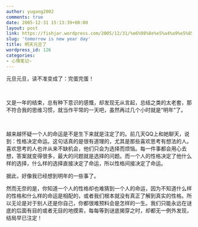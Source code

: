 ```yaml
---
author: yugang2002
comments: true
date: 2005-12-31 15:13:39+00:00
layout: post
link: https://fishjar.wordpress.com/2005/12/31/%e6%98%8e%e5%a4%a9%e5%85%83%e6%97%a6%e4%ba%86/
slug: 'tomorrow is new year day'
title: 明天元旦了
wordpress_id: 126
categories:
- 心情笔记~
---
```


元旦元旦，读不准变成了：完蛋完蛋！




 




又是一年的结束，总有种下意识的感慨，却发现无从言起，总结之类的太老套，那不符合我的思维习惯，就当作平常的一天吧，虽然再过几个小时就是“明年”了。




 




越来越怀疑一个人的命运是不是生下来就是注定了的。前几天QQ上和她聊天，说到：性格决定命运。这句话真的是很有道理的，尤其是那些喜欢思考有想法的人。喜欢思考的人也许从来不缺机会，他们只会为选择而烦恼。每一件事都会用心去想，答案就变得很多，最大的问题就是选择的问题。而一个人的性格决定了他什么样的选择，什么样的选择直接决定了命运，所以性格间接决定了命运。




据此，好像我已经想到明年的一些事了。




然而无奈的是，你知道一个人的性格却也难猜到一个人的命运，因为不知道什么样的性格和什么样的命运是相配的，或者我们根本就没有真正了解到真实的性格。所以无论是对于别人还是你自己，你都很难预料会是怎样的一生。我们只能永远在谜底的后面有目的或者无目的地摸索，每每等到谜底揭穿之时，却都无一例外发现，结局早已注定！
